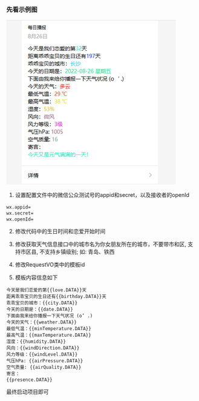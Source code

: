 ### 先看示例图

![输入图片说明](1661482308125.png)

1. 设置配置文件中的微信公众测试号的appid和secret，以及接收者的openId
```properties
wx.appid=
wx.secret=
wx.openId=
```
2. 修改代码中的生日时间和恋爱开始时间

3. 修改获取天气信息接口中的城市名为你女朋友所在的城市，不要带市和区, 支持市区县, 不支持乡镇级别; 如: 青岛、铁西

4. 修改RequestVO类中的模板id

5. 模板内容信息如下
```text
今天是我们恋爱的第{{love.DATA}}天
距离乖乖宝贝的生日还有{{birthday.DATA}}天
乖乖宝贝的城市：{{city.DATA}}
今天的日期是：{{date.DATA}}
下面由我来给你播报一下天气状况 (o‘ .)
今天的天气：{{weather.DATA}}
最低气温：{{minTemperature.DATA}}
最高气温：{{maxTemperature.DATA}}
湿度：{{humidity.DATA}}
风向：{{windDirection.DATA}}
风力等级：{{windLevel.DATA}}
气压hPa: {{airPressure.DATA}}
空气质量: {{airQuality.DATA}}
寄言：
{{presence.DATA}}
```

最终启动项目即可